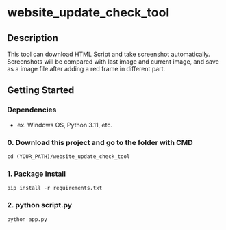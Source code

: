# website_update_check_tool
## Description
This tool can download HTML Script and take screenshot automatically.
Screenshots will be compared with last image and current image, and save as a image file after adding a red frame in different part.

## Getting Started
### Dependencies

* ex. Windows OS, Python 3.11, etc.

### 0. Download this project and go to the folder with CMD
```
cd (YOUR_PATH)/website_update_check_tool
```

### 1. Package Install
```
pip install -r requirements.txt
```

### 2. python script.py
```
python app.py
```
